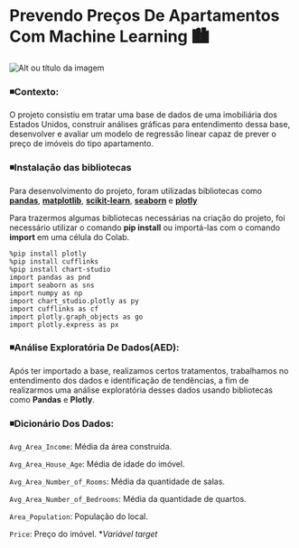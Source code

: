 # Prevendo Preços De Apartamentos Com Machine Learning 🏙️
![Alt ou título da imagem](https://github.com/Philippeizidorio/MLPredicaodepreco/assets/145637595/2d8949e8-7adc-4f12-adc3-a29458d9f596)

### ◾Contexto:
O projeto consistiu em tratar uma base de dados de uma imobiliária dos Estados Unidos, construir análises gráficas para entendimento dessa base, desenvolver e avaliar um modelo de regressão linear capaz de prever o preço de imóveis do tipo apartamento.

### ◾Instalação das bibliotecas

Para desenvolvimento do projeto, foram utilizadas bibliotecas como **[pandas](https://pandas.pydata.org/)**, **[matplotlib](https://matplotlib.org/)**, **[scikit-learn](https://scikit-learn.org/)**, **[seaborn](https://seaborn.pydata.org/)** e **[plotly](https://plotly.com/python/)**

Para trazermos algumas bibliotecas necessárias na criação do projeto, foi necessário utilizar o comando **pip install** ou importá-las com o comando **import** em uma célula do Colab.

```
%pip install plotly
%pip install cufflinks
%pip install chart-studio
import pandas as pnd
import seaborn as sns
import numpy as np
import chart_studio.plotly as py
import cufflinks as cf
import plotly.graph_objects as go
import plotly.express as px
```

### ◾Análise Exploratória De Dados(AED):
Após ter importado a base, realizamos certos tratamentos, trabalhamos no entendimento dos dados e identificação de tendências, a fim de realizarmos uma análise exploratória desses dados usando bibliotecas como **Pandas** e **Plotly**.

### ◾Dicionário Dos Dados:

`Avg_Area_Income`: Média da área construída. 

`Avg_Area_House_Age`: Média de idade do imóvel. 

`Avg_Area_Number_of_Rooms`: Média da quantidade de salas.

`Avg_Area_Number_of_Bedrooms`: Média da quantidade de quartos.

`Area_Population`: População do local.

`Price`: Preço do imóvel. **Variável target*
